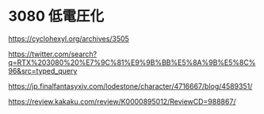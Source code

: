 # 3080 低電圧化
https://cyclohexyl.org/archives/3505

https://twitter.com/search?q=RTX%203080%20%E7%9C%81%E9%9B%BB%E5%8A%9B%E5%8C%96&src=typed_query

https://jp.finalfantasyxiv.com/lodestone/character/4716667/blog/4589351/

https://review.kakaku.com/review/K0000895012/ReviewCD=988867/ 
